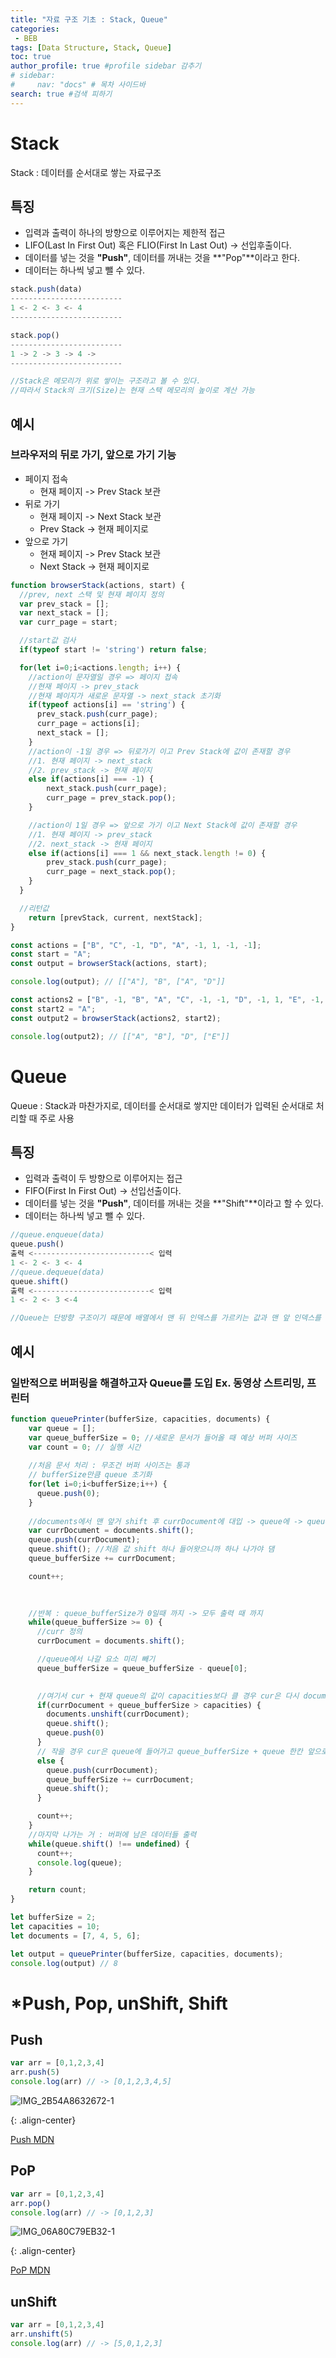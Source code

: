 ```yaml
---
title: "자료 구조 기초 : Stack, Queue"
categories:
 - BEB
tags: [Data Structure, Stack, Queue] 
toc: true
author_profile: true #profile sidebar 감추기
# sidebar:
#     nav: "docs" # 목차 사이드바
search: true #검색 피하기
---
```


# Stack

Stack : 데이터를 순서대로 쌓는 자료구조



## 특징

- 입력과 출력이 하나의 방향으로 이루어지는 제한적 접근
- LIFO(Last In First Out) 혹은 FLIO(First In Last Out) -> 선입후출이다.
- 데이터를 넣는 것을 **"Push"**, 데이터를 꺼내는 것을 **"Pop"**이라고 한다.
- 데이터는 하나씩 넣고 뺄 수 있다.

```js
stack.push(data)
-------------------------
1 <- 2 <- 3 <- 4
-------------------------

stack.pop()
-------------------------
1 -> 2 -> 3 -> 4 ->  
-------------------------

//Stack은 메모리가 위로 쌓이는 구조라고 볼 수 있다.
//따라서 Stack의 크기(Size)는 현재 스택 메모리의 높이로 계산 가능
```



## 예시

### 브라우저의 뒤로 가기, 앞으로 가기 기능

- 페이지 접속
  - 현재 페이지 -> Prev Stack 보관
- 뒤로 가기
  - 현재 페이지 -> Next Stack 보관
  - Prev Stack -> 현재 페이지로
- 앞으로 가기 
  - 현재 페이지 -> Prev Stack 보관
  - Next Stack -> 현재 페이지로

```js
function browserStack(actions, start) {
  //prev, next 스택 및 현재 페이지 정의
  var prev_stack = [];
  var next_stack = [];
  var curr_page = start;

  //start값 검사
  if(typeof start != 'string') return false;

  for(let i=0;i<actions.length; i++) {
    //action이 문자열일 경우 => 페이지 접속
    //현재 페이지 -> prev_stack
    //현재 페이지가 새로운 문자열 -> next_stack 초기화
    if(typeof actions[i] == 'string') {
      prev_stack.push(curr_page);
      curr_page = actions[i];
      next_stack = [];
    }
    //action이 -1일 경우 => 뒤로가기 이고 Prev Stack에 값이 존재할 경우
    //1. 현재 페이지 -> next_stack
    //2. prev_stack -> 현재 페이지
    else if(actions[i] === -1) {
        next_stack.push(curr_page);
        curr_page = prev_stack.pop();
    }

    //action이 1일 경우 => 앞으로 가기 이고 Next Stack에 값이 존재할 경우
    //1. 현재 페이지 -> prev_stack
    //2. next_stack -> 현재 페이지
    else if(actions[i] === 1 && next_stack.length != 0) {
        prev_stack.push(curr_page);
        curr_page = next_stack.pop();
    }
  }

  //리턴값
	return [prevStack, current, nextStack];
}

const actions = ["B", "C", -1, "D", "A", -1, 1, -1, -1];
const start = "A";
const output = browserStack(actions, start);

console.log(output); // [["A"], "B", ["A", "D"]]

const actions2 = ["B", -1, "B", "A", "C", -1, -1, "D", -1, 1, "E", -1, -1, 1];
const start2 = "A";
const output2 = browserStack(actions2, start2);

console.log(output2); // [["A", "B"], "D", ["E"]]
```



# Queue

Queue : Stack과 마찬가지로, 데이터를 순서대로 쌓지만 데이터가 입력된 순서대로 처리할 때 주로 사용



## 특징

- 입력과 출력이 두 방향으로 이루어지는 접근
- FIFO(First In First Out) -> 선입선출이다.
- 데이터를 넣는 것을 **"Push"**, 데이터를 꺼내는 것을 **"Shift"**이라고 할 수 있다.
- 데이터는 하나씩 넣고 뺄 수 있다.

```js
//queue.enqueue(data)
queue.push()
출력 <--------------------------< 입력
1 <- 2 <- 3 <- 4
//queue.dequeue(data)
queue.shift()
출력 <--------------------------< 입력
1 <- 2 <- 3 <-4

//Queue는 단방향 구조이기 때문에 배열에서 맨 뒤 인덱스를 가르키는 값과 맨 앞 인덱스를 가르키는 값의 차를 통해 Queue의 크기를 계산 가능하다.
```



## 예시

### 일반적으로 버퍼링을 해결하고자 Queue를 도입 Ex. 동영상 스트리밍, 프린터

```js
function queuePrinter(bufferSize, capacities, documents) {
    var queue = [];
    var queue_bufferSize = 0; //새로운 문서가 들어올 때 예상 버퍼 사이즈
    var count = 0; // 실행 시간
    
    //처음 문서 처리 : 무조건 버퍼 사이즈는 통과
    // bufferSize만큼 queue 초기화
    for(let i=0;i<bufferSize;i++) {
      queue.push(0);
    }
    
    //documents에서 맨 앞거 shift 후 currDocument에 대입 -> queue에 -> queueBufferSize도 업데이트
    var currDocument = documents.shift();
    queue.push(currDocument);
    queue.shift(); //처음 값 shift 하나 들어왓으니까 하나 나가야 댐
    queue_bufferSize += currDocument;

    count++;
  
  

    //반복 : queue_bufferSize가 0일때 까지 -> 모두 출력 때 까지
    while(queue_bufferSize >= 0) {
      //curr 정의
      currDocument = documents.shift();

      //queue에서 나갈 요소 미리 빼기
      queue_bufferSize = queue_bufferSize - queue[0];
      

      //여기서 cur + 현재 queue의 값이 capacities보다 클 경우 cur은 다시 documents에 들어가고 queue는 한칸 앞으로
      if(currDocument + queue_bufferSize > capacities) {
        documents.unshift(currDocument);
        queue.shift();
        queue.push(0)
      }
      // 작을 경우 cur은 queue에 들어가고 queue_bufferSize + queue 한칸 앞으로
      else {
        queue.push(currDocument);
        queue_bufferSize += currDocument;
        queue.shift();
      }

      count++;
    }
    //마지막 나가는 거 : 버퍼에 남은 데이터들 출력
    while(queue.shift() !== undefined) {
      count++;
      console.log(queue);
    }

    return count;
}

let bufferSize = 2;
let capacities = 10;
let documents = [7, 4, 5, 6];

let output = queuePrinter(bufferSize, capacities, documents);
console.log(output) // 8
```



# *Push, Pop, unShift, Shift

## Push

```js
var arr = [0,1,2,3,4]
arr.push(5)
console.log(arr) // -> [0,1,2,3,4,5]
```

![IMG_2B54A8632672-1](../../images/2022-07-25-dataStructureBasic/IMG_2B54A8632672-1.jpeg)

{: .align-center}

[Push MDN](https://developer.mozilla.org/ko/docs/Web/JavaScript/Reference/Global_Objects/Array/push)



## PoP

```js
var arr = [0,1,2,3,4]
arr.pop()
console.log(arr) // -> [0,1,2,3]
```

![IMG_06A80C79EB32-1](../../images/2022-07-25-dataStructureBasic/IMG_06A80C79EB32-1.jpeg)

{: .align-center}

[PoP MDN](https://developer.mozilla.org/ko/docs/Web/JavaScript/Reference/Global_Objects/Array/pop)



## unShift

```js
var arr = [0,1,2,3,4]
arr.unshift(5)
console.log(arr) // -> [5,0,1,2,3]
```

